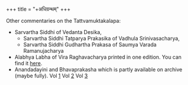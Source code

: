 +++
title = "+अधिग्रन्थम्"
+++


Other commentaries on the Tattvamuktakalapa: 

- Sarvartha Siddhi of Vedanta Desika, 
  - Sarvartha Siddhi Tatparya Prakasika of Vadhula Srinivasacharya, 
  - Sarvartha Siddhi Gudhartha Prakasa of Saumya Varada Ramanujacharya 
- Alabhya Labha of Vira Raghavacharya printed in one edition. You can find it [here](https://archive.org/details/Tattvamuktakalapa1900Skt/mode/1up). 
- Anandadayini and Bhavaprakasha which is partly available on archive (maybe fully). Vol [1](https://archive.org/details/in.ernet.dli.2015.383431/page/n3/mode/2up)  Vol [2](https://archive.org/details/tattvamuktakalapaandsarvarthasiddhwithanandadayiniandbhavaprakasavoliimori81_202003_712_C/page/n1/mode/2up)   Vol [3](https://archive.org/details/tattvamuktakalapaandsarvarthasiddhwithanandadayiniandbhavaprakasavoliiimori94_202003_775_o/page/n5/mode/2up)  